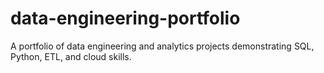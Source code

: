 # data-engineering-portfolio
A portfolio of data engineering and analytics projects demonstrating SQL, Python, ETL, and cloud skills.
